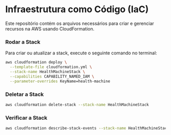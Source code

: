 # Infraestrutura como Código (IaC)

Este repositório contém os arquivos necessários para criar e gerenciar recursos na AWS usando CloudFormation.

### Rodar a Stack

Para criar ou atualizar a stack, execute o seguinte comando no terminal:

```bash
aws cloudformation deploy \
  --template-file cloudformation.yml \
  --stack-name HealthMachineStack \
  --capabilities CAPABILITY_NAMED_IAM \
  --parameter-overrides KeyName=health-machine
```

### Deletar a Stack

```bash
aws cloudformation delete-stack --stack-name HealthMachineStack
```

### Verificar a Stack

```bash
aws cloudformation describe-stack-events --stack-name HealthMachineStack
```
